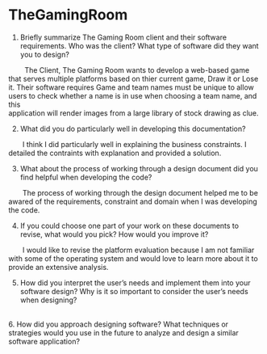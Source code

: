 # TheGamingRoom
1.  Briefly summarize The Gaming Room client and their software requirements. Who was the client? What type of software did they want you to design? 

<div dir="left"> &emsp;&emsp; The Client, The Gaming Room wants to develop a web-based game that serves multiple platforms based on thier current game, Draw it or Lose <div dir="left"> it. Their software requires Game and team names must be unique to allow users to check whether a name is in use when choosing a team name, and this <div dir="left"> application will render images from a large library of stock drawing as clue. 

2.  What did you do particularly well in developing this documentation?

&emsp;&emsp;I think I did particularly well in explaining the business constraints. I detailed the contraints with explanation and provided a solution. 
<br />

3.  What about the process of working through a design document did you find helpful when developing the code?

&emsp;&emsp;The process of working through the design document helped me to be awared of the requirements, constraint and domain when I was developing the code. 
<br />

4. If you could choose one part of your work on these documents to revise, what would you pick? How would you improve it?

&emsp;&emsp;I would like to revise the platform evaluation because I am not familiar with some of the operating system and would love to learn more about it to provide an extensive analysis. 
<br />

5. How did you interpret the user’s needs and implement them into your software design? Why is it so important to consider the user’s needs when designing?

&emsp;&emsp;
<br />
6. How did you approach designing software? What techniques or strategies would you use in the future to analyze and design a similar software application?
